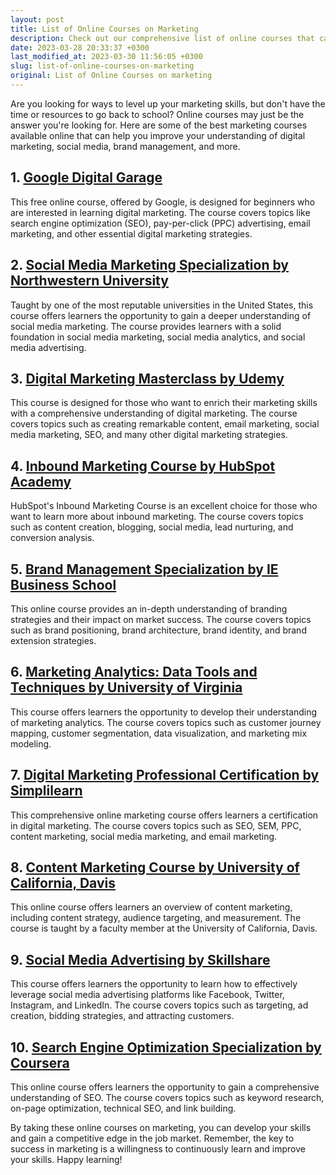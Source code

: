 ```yaml
---
layout: post
title: List of Online Courses on Marketing
description: Check out our comprehensive list of online courses that can help you enhance your marketing knowledge and skills, and take your career to the next level.
date: 2023-03-28 20:33:37 +0300
last_modified_at: 2023-03-30 11:56:05 +0300
slug: list-of-online-courses-on-marketing
original: List of Online Courses on marketing
---
```

Are you looking for ways to level up your marketing skills, but don't have the time or resources to go back to school? Online courses may just be the answer you're looking for. Here are some of the best marketing courses available online that can help you improve your understanding of digital marketing, social media, brand management, and more.

## 1. [Google Digital Garage](/business-and-entrepreneurship/google-digital-garage-enhance-your-digital-skills-for-free.html)

This free online course, offered by Google, is designed for beginners who are interested in learning digital marketing. The course covers topics like search engine optimization (SEO), pay-per-click (PPC) advertising, email marketing, and other essential digital marketing strategies.

## 2. [Social Media Marketing Specialization by Northwestern University](/business-and-entrepreneurship/social-media-marketing-specialization-course-by-northwestern-university.html)

Taught by one of the most reputable universities in the United States, this course offers learners the opportunity to gain a deeper understanding of social media marketing. The course provides learners with a solid foundation in social media marketing, social media analytics, and social media advertising.

## 3. [Digital Marketing Masterclass by Udemy](/business-and-entrepreneurship/digital-marketing-masterclass-by-udemy.html)

This course is designed for those who want to enrich their marketing skills with a comprehensive understanding of digital marketing. The course covers topics such as creating remarkable content, email marketing, social media marketing, SEO, and many other digital marketing strategies.

## 4. [Inbound Marketing Course by HubSpot Academy](/business-and-entrepreneurship/inbound-marketing-course-by-hubspot-academy.html)

HubSpot's Inbound Marketing Course is an excellent choice for those who want to learn more about inbound marketing. The course covers topics such as content creation, blogging, social media, lead nurturing, and conversion analysis.

## 5. [Brand Management Specialization by IE Business School](/business-and-entrepreneurship/brand-management-specialization-by-ie-business-school.html)

This online course provides an in-depth understanding of branding strategies and their impact on market success. The course covers topics such as brand positioning, brand architecture, brand identity, and brand extension strategies.

## 6. [Marketing Analytics: Data Tools and Techniques by University of Virginia](/business-and-entrepreneurship/marketing-analytics-data-tools-and-techniques-by-university-of-virginia.html)

This course offers learners the opportunity to develop their understanding of marketing analytics. The course covers topics such as customer journey mapping, customer segmentation, data visualization, and marketing mix modeling.

## 7. [Digital Marketing Professional Certification by Simplilearn](/business-and-entrepreneurship/digital-marketing-professional-certification-by-simplilearn.html)

This comprehensive online marketing course offers learners a certification in digital marketing. The course covers topics such as SEO, SEM, PPC, content marketing, social media marketing, and email marketing.

## 8. [Content Marketing Course by University of California, Davis](/business-and-entrepreneurship/content-marketing-course-by-university-of-california-davis.html)

This online course offers learners an overview of content marketing, including content strategy, audience targeting, and measurement. The course is taught by a faculty member at the University of California, Davis.

## 9. [Social Media Advertising by Skillshare](/business-and-entrepreneurship/social-media-advertising-course-by-skillshare.html)

This course offers learners the opportunity to learn how to effectively leverage social media advertising platforms like Facebook, Twitter, Instagram, and LinkedIn. The course covers topics such as targeting, ad creation, bidding strategies, and attracting customers.

## 10. [Search Engine Optimization Specialization by Coursera](/business-and-entrepreneurship/search-engine-optimization-specialization-by-coursera.html)

This online course offers learners the opportunity to gain a comprehensive understanding of SEO. The course covers topics such as keyword research, on-page optimization, technical SEO, and link building.

By taking these online courses on marketing, you can develop your skills and gain a competitive edge in the job market. Remember, the key to success in marketing is a willingness to continuously learn and improve your skills. Happy learning!